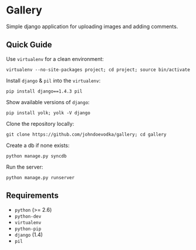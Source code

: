 Gallery
=======

Simple django application for uploading images and adding comments.


## Quick Guide

Use `virtualenv` for a clean environment:

    virtualenv --no-site-packages project; cd project; source bin/activate


Install `django` & `pil` into the `virtualenv`:

    pip install django==1.4.3 pil


Show available versions of `django`:

    pip install yolk; yolk -V django


Clone the repository locally:

    git clone https://github.com/johndoevodka/gallery; cd gallery


Create a db if none exists:

    python manage.py syncdb


Run the server:

    python manage.py runserver


## Requirements
  *  `python` (>= 2.6)
  *  `python-dev` 
  *  `virtualenv` 
  *  `python-pip` 
  *  `django` (1.4)
  *  `pil`
